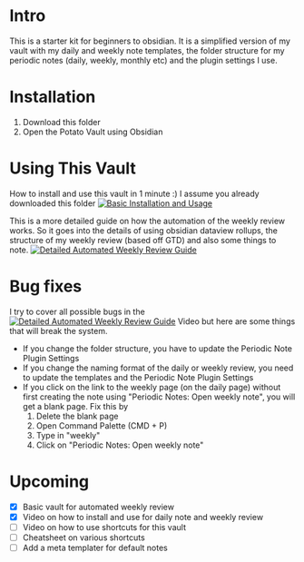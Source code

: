 # Intro 
This is a starter kit for beginners to obsidian. It is a simplified version of my vault with my daily and weekly note templates, the folder structure for my periodic notes (daily, weekly, monthly etc) and the plugin settings I use.

# Installation
1. Download this folder 
2. Open the Potato Vault using Obsidian 

# Using This Vault
How to install and use this vault in 1 minute :) I assume you already downloaded this folder
[![Basic Installation and Usage](https://img.youtube.com/vi/M3fgx_DYJYM/0.jpg)](https://www.youtube.com/watch?v=M3fgx_DYJYM)

This is a more detailed guide on how the automation of the weekly review works. So it goes into the details of using obsidian dataview rollups, the structure of my weekly review (based off GTD) and also some things to note.
[![Detailed Automated Weekly Review Guide](https://img.youtube.com/vi/tUWjyzvljfs/0.jpg)](https://www.youtube.com/watch?v=tUWjyzvljfs)

# Bug fixes
I try to cover all possible bugs in the [![Detailed Automated Weekly Review Guide](https://img.youtube.com/vi/tUWjyzvljfs/0.jpg)](https://www.youtube.com/watch?v=tUWjyzvljfs) Video but here are some things that will break the system.
- If you change the folder structure, you have to update the Periodic Note Plugin Settings
- If you change the naming format of the daily or weekly review, you need to update the templates and the Periodic Note Plugin Settings
- If you click on the link to the weekly page (on the daily page) without first creating the note using "Periodic Notes: Open weekly note", you will get a blank page. Fix this by 
	1) Delete the blank page 
	2) Open Command Palette (CMD + P)
	3) Type in "weekly"
	4) Click on "Periodic Notes: Open weekly note"

# Upcoming
- [x] Basic vault for automated weekly review
- [x] Video on how to install and use for daily note and weekly review
- [ ] Video on how to use shortcuts for this vault
- [ ] Cheatsheet on various shortcuts
- [ ] Add a meta templater for default notes